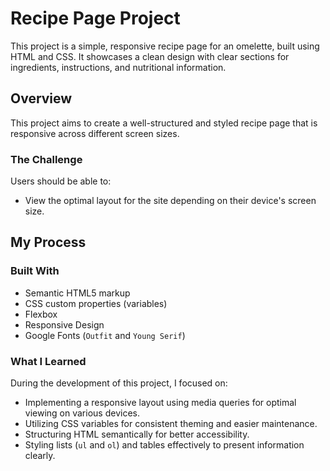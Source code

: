 # Recipe Page Project

This project is a simple, responsive recipe page for an omelette, built using HTML and CSS. It showcases a clean design with clear sections for ingredients, instructions, and nutritional information.

## Overview

This project aims to create a well-structured and styled recipe page that is responsive across different screen sizes.

### The Challenge

Users should be able to:

- View the optimal layout for the site depending on their device's screen size.

## My Process

### Built With

- Semantic HTML5 markup
- CSS custom properties (variables)
- Flexbox
- Responsive Design
- Google Fonts (`Outfit` and `Young Serif`)

### What I Learned

During the development of this project, I focused on:

- Implementing a responsive layout using media queries for optimal viewing on various devices.
- Utilizing CSS variables for consistent theming and easier maintenance.
- Structuring HTML semantically for better accessibility.
- Styling lists (`ul` and `ol`) and tables effectively to present information clearly.
